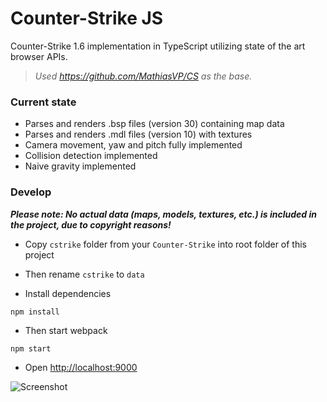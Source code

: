 # Counter-Strike JS

Counter-Strike 1.6 implementation in TypeScript utilizing state of the art browser APIs.

> *Used https://github.com/MathiasVP/CS as the base.*

### Current state
* Parses and renders .bsp files (version 30) containing map data
* Parses and renders .mdl files (version 10) with textures
* Camera movement, yaw and pitch fully implemented
* Collision detection implemented
* Naive gravity implemented

### Develop
***Please note: No actual data (maps, models, textures, etc.) is included in the project, due to copyright reasons!***

* Copy `cstrike` folder from your `Counter-Strike` into root folder of this project

* Then rename `cstrike` to `data`

* Install dependencies
```
npm install
```

* Then start webpack
```
npm start
```

* Open [http://localhost:9000](http://localhost:9000)


![Screenshot](https://user-images.githubusercontent.com/3748453/50407004-1dbc1180-07cf-11e9-8976-7472bc17183d.jpg)
